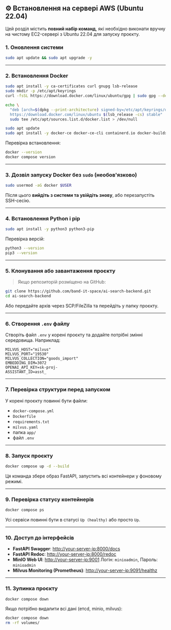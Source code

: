## ⚙️ Встановлення на сервері AWS (Ubuntu 22.04)

Цей розділ містить **повний набір команд**, які необхідно виконати вручну на чистому EC2-сервері з Ubuntu 22.04 для запуску проєкту.

### 1. Оновлення системи

```bash
sudo apt update && sudo apt upgrade -y
```

---

### 2. Встановлення Docker

```bash
sudo apt install -y ca-certificates curl gnupg lsb-release
sudo mkdir -p /etc/apt/keyrings
curl -fsSL https://download.docker.com/linux/ubuntu/gpg | sudo gpg --dearmor -o /etc/apt/keyrings/docker.gpg

echo \
  "deb [arch=$(dpkg --print-architecture) signed-by=/etc/apt/keyrings/docker.gpg] \
  https://download.docker.com/linux/ubuntu $(lsb_release -cs) stable" | \
  sudo tee /etc/apt/sources.list.d/docker.list > /dev/null

sudo apt update
sudo apt install -y docker-ce docker-ce-cli containerd.io docker-buildx-plugin docker-compose-plugin
```

Перевірка встановлення:

```bash
docker --version
docker compose version
```

---

### 3. Дозвіл запуску Docker без `sudo` (необов'язково)

```bash
sudo usermod -aG docker $USER
```

Після цього **вийдіть з системи та увійдіть знову**, або перезапустіть SSH-сесію.

---

### 4. Встановлення Python і pip

```bash
sudo apt install -y python3 python3-pip
```

Перевірка версій:

```bash
python3 --version
pip3 --version
```

---

### 5. Клонування або завантаження проєкту

> Якщо репозиторій розміщено на GitHub:

```bash
git clone https://github.com/band-it-space/ai-search-backend.git
cd ai-search-backend
```

Або передайте архів через SCP/FileZilla та перейдіть у папку проєкту.

---

### 6. Створення `.env` файлу

Створіть файл `.env` у корені проєкту та додайте потрібні змінні середовища. Наприклад:

```env
MILVUS_HOST="milvus"
MILVUS_PORT="19530"
MILVUS_COLLECTION="goods_import"
EMBEDDING_DIM=3072
OPENAI_API_KEY=sk-proj-
ASSISTANT_ID=asst_
```

---

### 7. Перевірка структури перед запуском

У корені проєкту повинні бути файли:

-   `docker-compose.yml`
-   `Dockerfile`
-   `requirements.txt`
-   `milvus.yaml`
-   папка `app/`
-   файл `.env`

---

### 8. Запуск проєкту

```bash
docker compose up -d --build
```

Ця команда збере образ FastAPI, запустить всі контейнери у фоновому режимі.

---

### 9. Перевірка статусу контейнерів

```bash
docker compose ps
```

Усі сервіси повинні бути в статусі `Up (healthy)` або просто `Up`.

---

### 10. Доступ до інтерфейсів

-   **FastAPI Swagger**: [http://your-server-ip:8000/docs](http://your-server-ip:8000/docs)
-   **FastAPI Redoc**: [http://your-server-ip:8000/redoc](http://your-server-ip:8000/redoc)
-   **MinIO Web UI**: [http://your-server-ip:9001](http://your-server-ip:9001)
    Логін: `minioadmin`, Пароль: `minioadmin`
-   **Milvus Monitoring (Prometheus)**: [http://your-server-ip:9091/healthz](http://your-server-ip:9091/healthz)

---

### 11. Зупинка проєкту

```bash
docker compose down
```

Якщо потрібно видалити всі дані (етcd, minio, milvus):

```bash
docker compose down
rm -rf volumes/
```
